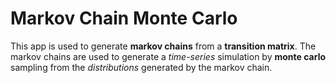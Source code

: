 # Markov Chain Monte Carlo

This app is used to generate **markov chains** from a **transition matrix**.
The markov chains are used to generate a *time-series* simulation by **monte carlo** sampling from the *distributions*
generated by the markov chain.